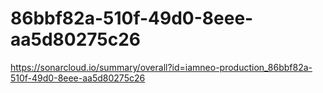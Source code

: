 # 86bbf82a-510f-49d0-8eee-aa5d80275c26
https://sonarcloud.io/summary/overall?id=iamneo-production_86bbf82a-510f-49d0-8eee-aa5d80275c26
